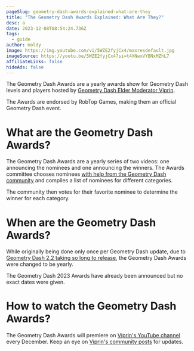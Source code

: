 ```yaml
---
pageSlug: geometry-dash-awards-explained-what-are-they
title: "The Geometry Dash Awards Explained: What Are They?"
desc: a
date: 2023-12-08T08:54:24.736Z
tags:
  - guide
author: moldy
image: https://img.youtube.com/vi/5WZE2fyjCx4/maxresdefault.jpg
imageSource: https://youtu.be/5WZE2fyjCx4?si=t4XNwxVYBNxMZhL7
affiliateLinks: false
hideAds: false
---
```

The Geometry Dash Awards are a yearly awards show for Geometry Dash levels and players hosted by [Geometry Dash Elder Moderator Viprin](/posts/geometry-dash-elder-moderator-viprin-responds-to-allegations-about-blackmail-spyware-and-inappropriate-encounters/).

The Awards are endorsed by RobTop Games, making them an official Geometry Dash event.

# What are the Geometry Dash Awards?

The Geometry Dash Awards are a yearly series of two videos: one announcing the nominees and one announcing the winners. The Awards committee chooses nominees [with help from the Geometry Dash community](/posts/you-can-suggest-nominees-for-the-geometry-dash-2023-awards-right-now/) and compiles a list of nominees for different categories.

The community then votes for their favorite nominee to determine the winner for each category.

# When are the Geometry Dash Awards?

While originally being done only once per Geometry Dash update, due to [Geometry Dash 2.2 taking so long to release](/posts/robtop-has-seemingly-not-even-submitted-geometry-dash-2-2-to-stores-for-review/), the Geometry Dash Awards were changed to be yearly.

The Geometry Dash 2023 Awards have already been announced but no exact dates were given.

# How to watch the Geometry Dash Awards?

The Geometry Dash Awards will premiere on [Viprin's YouTube channel](https://youtube.com/@viprin?si=fp4kWcLwgzCiTL-d) every December. Keep an eye on [Viprin's community posts](https://youtube.com/@viprin/community) for updates.